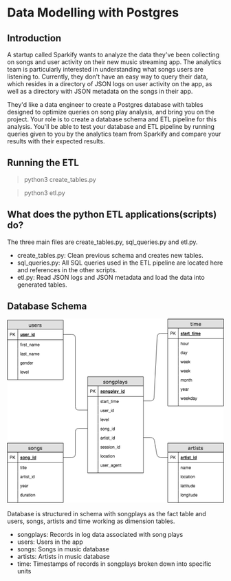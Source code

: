 # Data Modelling with Postgres

## Introduction
A startup called Sparkify wants to analyze the data they've been collecting on songs and user activity on their new music streaming app. The analytics team is particularly interested in understanding what songs users are listening to. Currently, they don't have an easy way to query their data, which resides in a directory of JSON logs on user activity on the app, as well as a directory with JSON metadata on the songs in their app.

They'd like a data engineer to create a Postgres database with tables designed to optimize queries on song play analysis, and bring you on the project. Your role is to create a database schema and ETL pipeline for this analysis. You'll be able to test your database and ETL pipeline by running queries given to you by the analytics team from Sparkify and compare your results with their expected results.
 

## Running the ETL 
> python3 create_tables.py

> python3 etl.py

## What does the python ETL applications(scripts) do?
The three main files are create_tables.py, sql_queries.py and etl.py. 
* create_tables.py: Clean previous schema and creates new tables.
* sql_queries.py: All SQL queries used in the ETL pipeline are located here and references in the other scripts.
* etl.py: Read JSON logs and JSON metadata and load the data into generated tables.

## Database Schema
<img src="DatabaseModel.png">

Database is structured in schema with songplays as the fact table and users, songs, artists and time working as dimension tables.

* songplays: Records in log data associated with song plays
* users: Users in the app
* songs: Songs in music database
* artists: Artists in music database
* time: Timestamps of records in songplays broken down into specific units

